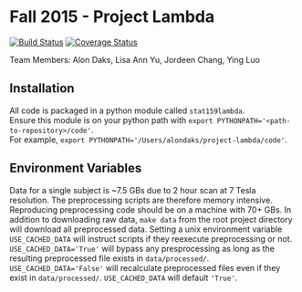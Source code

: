 # Fall 2015 - Project Lambda
[![Build Status](https://travis-ci.org/berkeley-stat159/project-lambda.svg?branch=master)](https://travis-ci.org/berkeley-stat159/project-lambda?branch=master)
[![Coverage Status](https://coveralls.io/repos/berkeley-stat159/project-lambda/badge.svg?branch=master)](https://coveralls.io/r/berkeley-stat159/project-lambda?branch=master)

Team Members: Alon Daks, Lisa Ann Yu, Jordeen Chang, Ying Luo

## Installation 
All code is packaged in a python module called `stat159lambda`.  
Ensure this module is on your python path with `export PYTHONPATH='<path-to-repository>/code'`.  
For example, `export PYTHONPATH='/Users/alondaks/project-lambda/code'`.

## Environment Variables
Data for a single subject is ~7.5 GBs due to 2 hour scan at 7 Tesla resolution. The preprocessing scripts are therefore memory intensive. Reproducing preprocessing code should be on a machine with 70+ GBs. In addition to downloading raw data, ``make data`` from the root project directory will download all preprocessed data. Setting a unix environment variable ``USE_CACHED_DATA`` will instruct scripts if they reexecute preprocessing or not. ``USE_CACHED_DATA='True'`` will bypass any presprocessing as long as the resulting preprocessed file exists in ``data/processed/``. ``USE_CACHED_DATA='False'`` will recalculate preprocessed files even if they exist in ``data/processed/``. ``USE_CACHED_DATA`` will default ``'True'``.

